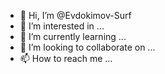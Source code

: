 - 👋 Hi, I’m @Evdokimov-Surf
- 👀 I’m interested in ...
- 🌱 I’m currently learning ...
- 💞️ I’m looking to collaborate on ...
- 📫 How to reach me ...

<!---
Evdokimov-Surf/Evdokimov-Surf is a ✨ special ✨ repository because its `README.md` (this file) appears on your GitHub profile.
You can click the Preview link to take a look at your changes.
--->
